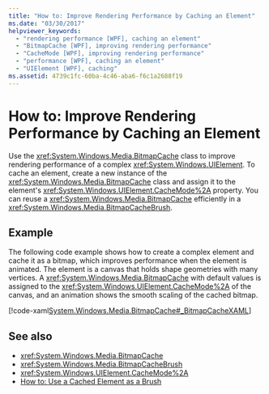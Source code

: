 ```yaml
---
title: "How to: Improve Rendering Performance by Caching an Element"
ms.date: "03/30/2017"
helpviewer_keywords: 
  - "rendering performance [WPF], caching an element"
  - "BitmapCache [WPF], improving rendering performance"
  - "CacheMode [WPF], improving rendering performance"
  - "performance [WPF], caching an element"
  - "UIElement [WPF], caching"
ms.assetid: 4739c1fc-60ba-4c46-aba6-f6c1a2688f19
---
```

# How to: Improve Rendering Performance by Caching an Element
Use the <xref:System.Windows.Media.BitmapCache> class to improve rendering performance of a complex <xref:System.Windows.UIElement>. To cache an element, create a new instance of the <xref:System.Windows.Media.BitmapCache> class and assign it to the element's <xref:System.Windows.UIElement.CacheMode%2A> property. You can reuse a <xref:System.Windows.Media.BitmapCache> efficiently in a <xref:System.Windows.Media.BitmapCacheBrush>.  
  
## Example  
 The following code example shows how to create a complex element and cache it as a bitmap, which improves performance when the element is animated. The element is a canvas that holds shape geometries with many vertices. A <xref:System.Windows.Media.BitmapCache> with default values is assigned to the <xref:System.Windows.UIElement.CacheMode%2A> of the canvas, and an animation shows the smooth scaling of the cached bitmap.  
  
 [!code-xaml[System.Windows.Media.BitmapCache#_BitmapCacheXAML](~/samples/snippets/csharp/VS_Snippets_Wpf/system.windows.media.bitmapcache/cs/window1.xaml#_bitmapcachexaml)]  
  
## See also
- <xref:System.Windows.Media.BitmapCache>
- <xref:System.Windows.Media.BitmapCacheBrush>
- <xref:System.Windows.UIElement.CacheMode%2A>
- [How to: Use a Cached Element as a Brush](how-to-use-a-cached-element-as-a-brush.md)
